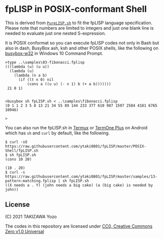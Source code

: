 # fpLISP in POSIX-conformant Shell

This is derived from [`PureLISP.sh`](https://github.com/ytaki0801/PureLISP.sh) to fit the fpLISP language specification. Please note that numbers are limited to integers and just one blank line is needed to evaluate just one nested S-expression.

It is POSIX conformat so you can execute fpLISP codes not only in Bash but also in dash, BusyBox ash, ksh and other POSIX shells, like the following on [busybox-w32](https://frippery.org/busybox/) in Windows 10 Command Prompt.
```
>type ..\samples\03-fibonacci.fplisp
(((lambda (u) (u u))
  (lambda (u)
    (lambda (n a b)
      (if (lt n 0) nil
          (cons a ((u u) (- n 1) b (+ a b)))))))
 21 0 1)


>busybox sh fpLISP.sh < ..\samples\fibonacci.fplisp
(0 1 1 2 3 5 8 13 21 34 55 89 144 233 377 610 987 1597 2584 4181 6765 10946)

>
```
You can also run the fpLISP.sh in [Termux](https://termux.com/) or [TermOne Plus](https://termoneplus.com/) on Android which has `sh` and `curl` by default, like the following.
```
$ curl -sO https://raw.githubusercontent.com/ytaki0801/fpLISP/master/POSIX-Shell/fpLISP.sh
$ sh fpLISP.sh
(cons 10 20)

(10 . 20)
$ curl -s https://raw.githubusercontent.com/ytaki0801/fpLISP/master/samples/13-pattern-matching.fplisp | sh fpLISP.sh
((X needs a . Y) (john needs a big cake) (a (big cake) is needed by john))
```

## License

(C) 2021 TAKIZAWA Yozo

The codes in this repository are licensed under [CC0, Creative Commons Zero v1.0 Universal](https://creativecommons.org/publicdomain/zero/1.0/)

